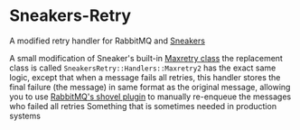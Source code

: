 # Sneakers-Retry

A modified retry handler for RabbitMQ and [Sneakers](http://jondot.github.io/sneakers/)

A small modification of Sneaker's built-in [Maxretry class](https://github.com/jondot/sneakers/blob/master/lib/sneakers/handlers/maxretry.rb)
the replacement class is called ```SneakersRetry::Handlers::Maxretry2```
has the exact same logic, except that when a message fails all retries, this
handler stores the final failure (the message) in same format as the original message,
allowing you to use [RabbitMQ's shovel plugin](https://www.rabbitmq.com/shovel.html)
to manually re-enqueue the messages who failed all retries
Something that is sometimes needed in production systems

